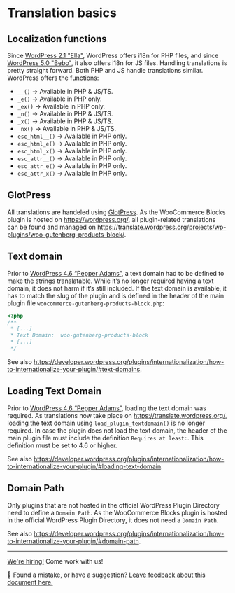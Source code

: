# Translation basics

## Localization functions

Since [WordPress 2.1 "Ella"](https://wordpress.org/support/wordpress-version/version-2-1/), WordPress offers i18n for PHP files, and since [WordPress 5.0 "Bebo"](https://wordpress.org/support/wordpress-version/version-5-0/), it also offers i18n for JS files. Handling translations is pretty straight forward. Both PHP and JS handle translations similar. WordPress offers the functions:

-   `__()` → Available in PHP & JS/TS.
-   `_e()` → Available in PHP only.
-   `_ex()` → Available in PHP only.
-   `_n()` → Available in PHP & JS/TS.
-   `_x()` → Available in PHP & JS/TS.
-   `_nx()` → Available in PHP & JS/TS.
-   `esc_html__()` → Available in PHP only.
-   `esc_html_e()` → Available in PHP only.
-   `esc_html_x()` → Available in PHP only.
-   `esc_attr__()` → Available in PHP only.
-   `esc_attr_e()` → Available in PHP only.
-   `esc_attr_x()` → Available in PHP only.

## GlotPress

All translations are handeled using [GlotPress](https://wordpress.org/plugins/glotpress/). As the WooCommerce Blocks plugin is hosted on https://wordpress.org/, all plugin-related translations can be found and managed on https://translate.wordpress.org/projects/wp-plugins/woo-gutenberg-products-block/.

## Text domain

Prior to [WordPress 4.6 “Pepper Adams”](https://wordpress.org/support/wordpress-version/version-4-6/), a text domain had to be defined to make the strings translatable. While it’s no longer required having a text domain, it does not harm if it’s still included. If the text domain is available, it has to match the slug of the plugin and is defined in the header of the main plugin file `woocommerce-gutenberg-products-block.php`:

```php
<?php
/**
 * [...]
 * Text Domain:  woo-gutenberg-products-block
 * [...]
 */
```

See also https://developer.wordpress.org/plugins/internationalization/how-to-internationalize-your-plugin/#text-domains.

## Loading Text Domain

Prior to [WordPress 4.6 “Pepper Adams”](https://wordpress.org/support/wordpress-version/version-4-6/), loading the text domain was required. As translations now take place on https://translate.wordpress.org/, loading the text domain using `load_plugin_textdomain()` is no longer required. In case the plugin does not load the text domain, the header of the main plugin file must include the definition `Requires at least:`. This definition must be set to 4.6 or higher. 

See also https://developer.wordpress.org/plugins/internationalization/how-to-internationalize-your-plugin/#loading-text-domain.

## Domain Path

Only plugins that are not hosted in the official WordPress Plugin Directory need to define a `Domain Path`. As the WooCommerce Blocks plugin is hosted in the official WordPress Plugin Directory, it does not need a `Domain Path`.

See also https://developer.wordpress.org/plugins/internationalization/how-to-internationalize-your-plugin/#domain-path.

<!-- FEEDBACK -->

---

[We're hiring!](https://woocommerce.com/careers/) Come work with us!

🐞 Found a mistake, or have a suggestion? [Leave feedback about this document here.](https://github.com/woocommerce/woocommerce-gutenberg-products-block/issues/new?assignees=&labels=type%3A+documentation&template=--doc-feedback.md&title=Feedback%20on%20./docs/testing/README.md)

<!-- /FEEDBACK -->
